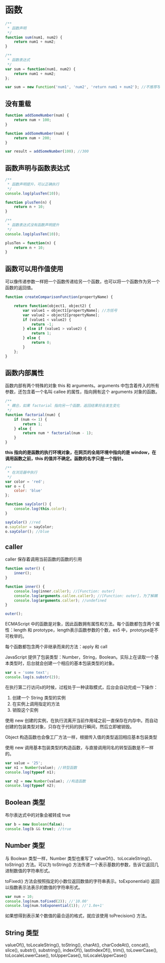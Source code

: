 # 函数

``` js
/**
 * 函数声明
 */
function sum(num1, num2) {
    return num1 + num2;
}
```

``` js
/**
 * 函数表达式
 */
var sum = function(num1, num2) {
    return num1 + num2;
};
```

``` js
var sum = new Function('num1', 'num2', 'return num1 + num2'); //不推荐写法
```

## 没有重载

``` js
function addSomeNumber(num) {
    return num + 100;
}

function addSomeNumber(num) {
    return num + 200;
}

var result = addSomeNumber(100); //300
```

## 函数声明与函数表达式

``` js
/**
 * 函数声明提升，可以正确执行
 */
console.log(plusTen(10));

function plusTen(n) {
    return n + 10;
}
```

``` js
/**
 * 函数表达式没有函数声明提升
 */
console.log(plusTen(10));

plusTen = function(n) {
    return n + 10;
}
```

## 函数可以用作值使用

可以像传递参数一样把一个函数传递给另一个函数，也可以将一个函数作为另一个函数的返回值。

``` js
function createComparisonFunction(propertyName) {

    return function(object1, object2) {
        var value1 = object1[propertyName]; //方括号
        var value2 = object2[propertyName];
        if (value1 < value2) {
            return -1;
        } else if (value1 > value2) {
            return 1;
        } else {
            return 0;
        }
    };
}
```

## 函数内部属性

函数内部有两个特殊的对象 this 和 arguments。arguments 中包含着传入的所有参数，还包含着一个名叫 callee 的属性，指向拥有这个 arguments 对象的函数。

``` js
/**
 * 耦合，如果 factorial 指向另一个函数，返回结果将会发生变化
 */
function factorial(num) {
    if (num <= 1) {
        return 1;
    } else {
        return num * factorial(num - 1);
    }
}
```

**this 指向的是函数的执行环境对象，在网页的全局环境中指向的是 window，在调用函数之前，this 的值并不确定。函数的名字只是一个指针。**

``` js
/**
 * 在浏览器中执行
 */
var color = 'red';
var o = {
    color: 'blue'
};

function sayColor() {
    console.log(this.color);
}

sayColor() //red
o.sayColor = sayColor;
o.sayColor(); //blue
```

## caller

caller 保存着调用当前函数的函数的引用

``` js
function outer() {
    inner();
}

function inner() {
    console.log(inner.caller); //[Function: outer]
    console.log(arguments.callee.caller); //[Function: outer]，为了解耦
    console.log(arguments.caller); //undefined
}

outer();
```

ECMAScript 中的函数是对象，因此函数拥有属性和方法。每个函数都包含两个属性：length 和 prototype，length表示函数参数的个数，es5 中，prototype是不可枚举的。

每个函数都包含两个非继承而来的方法：apply 和 call

JavaScript 提供了包装类型：Number，String，Boolean。实际上在读取一个基本类型时，后台就会创建一个相应的基本包装类型的对象。

``` js
var s = 'some text';
console.log(s.substr(2));
```

在执行第二行访问s的时候，过程处于一种读取模式，后台会自动完成一下操作：

1. 创建一个 String 类型的实例
2. 在实例上调用指定的方法
3. 销毁这个实例

使用 new 创建的实例，在执行流离开当前作用域之前一直保存在内存中。而自动创建的包装类型对象，只存在于代码的执行瞬间，然后立即被销毁。

Object 构造函数也会像工厂方法一样，根据传入值的类型返回相应基本包装类型

使用 new 调用基本包装类型的构造函数，与直接调用同名的转型函数是不一样的。

``` js
var value = '25';
var n1 = Number(value); //转型函数
console.log(typeof n1);

var n2 = new Number(value); //构造函数
console.log(typeof n2);
```

## Boolean 类型

布尔表达式中的对象会被转成 true

``` js
var b = new Boolean(false);
console.log(b && true); //true
```

## Number 类型

与 Boolean 类型一样，Number 类型也重写了 valueOf()、toLocaleString()、toString() 方法。可以为 toString() 方法传递一个表示基数的参数，告诉它返回几进制数值的字符串形式。

toFixed() 方法会按照指定的小数位返回数值的字符串表示。toExponential() 返回以指数表示法表示的数值的字符串形式。

``` js
var num = 10;
console.log(num.toFixed(2)); //'10.00'
console.log(num.toExponential(1)); //'1.0e+1'
```

如果想得到表示某个数值的最合适的格式，就应该使用 toPrecision() 方法。

## String 类型

valueOf(), toLocaleString(), toString(), charAt(), charCodeAt(), concat(), slice(), substr(), substring(), indexOf(), lastIndexOf(), trim(), toLowerCase(), toLocaleLowerCase(), toUpperCase(), toLocaleUpperCase()
